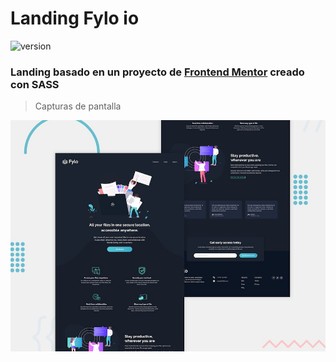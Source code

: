 # Landing Fylo io

![version](https://img.shields.io/badge/version-1.0.0-blue.svg)

### Landing basado en un proyecto de [Frontend Mentor](https://www.frontendmentor.io/) creado con SASS

> Capturas de pantalla

![screenshots1](src/assets/design/desktop-preview.jpg)